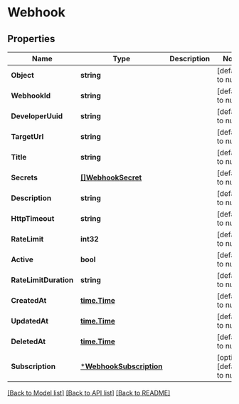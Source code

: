 # Webhook

## Properties
Name | Type | Description | Notes
------------ | ------------- | ------------- | -------------
**Object** | **string** |  | [default to null]
**WebhookId** | **string** |  | [default to null]
**DeveloperUuid** | **string** |  | [default to null]
**TargetUrl** | **string** |  | [default to null]
**Title** | **string** |  | [default to null]
**Secrets** | [**[]WebhookSecret**](WebhookSecret.md) |  | [default to null]
**Description** | **string** |  | [default to null]
**HttpTimeout** | **string** |  | [default to null]
**RateLimit** | **int32** |  | [default to null]
**Active** | **bool** |  | [default to null]
**RateLimitDuration** | **string** |  | [default to null]
**CreatedAt** | [**time.Time**](time.Time.md) |  | [default to null]
**UpdatedAt** | [**time.Time**](time.Time.md) |  | [default to null]
**DeletedAt** | [**time.Time**](time.Time.md) |  | [default to null]
**Subscription** | [***WebhookSubscription**](WebhookSubscription.md) |  | [optional] [default to null]

[[Back to Model list]](../README.md#documentation-for-models) [[Back to API list]](../README.md#documentation-for-api-endpoints) [[Back to README]](../README.md)


